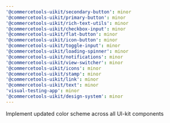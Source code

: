 ```yaml
---
'@commercetools-uikit/secondary-button': minor
'@commercetools-uikit/primary-button': minor
'@commercetools-uikit/rich-text-utils': minor
'@commercetools-uikit/checkbox-input': minor
'@commercetools-uikit/flat-button': minor
'@commercetools-uikit/icon-button': minor
'@commercetools-uikit/toggle-input': minor
'@commercetools-uikit/loading-spinner': minor
'@commercetools-uikit/notifications': minor
'@commercetools-uikit/view-switcher': minor
'@commercetools-uikit/icons': minor
'@commercetools-uikit/stamp': minor
'@commercetools-uikit/link': minor
'@commercetools-uikit/text': minor
'visual-testing-app': minor
'@commercetools-uikit/design-system': minor
---
```


Implement updated color scheme across all UI-kit components
